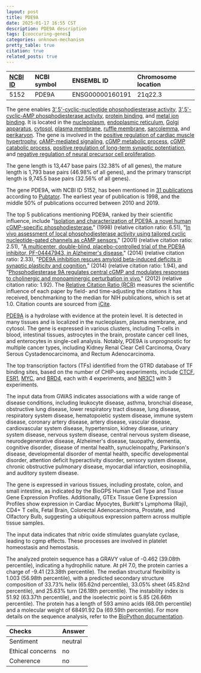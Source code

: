 ```yaml
---
layout: post
title: PDE9A
date: 2025-01-17 16:55 CST
description: PDE9A description
tags: [cooccuring-genes]
categories: unknown-mechanism
pretty_table: true
citation: true
related_posts: true
---
```




| [NCBI ID](https://www.ncbi.nlm.nih.gov/gene/5152) | NCBI symbol | ENSEMBL ID | Chromosome location |
| :-------- | :------- | :-------- | :------- |
| 5152  | PDE9A | ENSG00000160191 | 21q22.3 |



The gene enables [3',5'-cyclic-nucleotide phosphodiesterase activity](https://amigo.geneontology.org/amigo/term/GO:0004114), [3',5'-cyclic-AMP phosphodiesterase activity](https://amigo.geneontology.org/amigo/term/GO:0004115), [protein binding](https://amigo.geneontology.org/amigo/term/GO:0005515), and [metal ion binding](https://amigo.geneontology.org/amigo/term/GO:0046872). It is located in the [nucleoplasm](https://amigo.geneontology.org/amigo/term/GO:0005654), [endoplasmic reticulum](https://amigo.geneontology.org/amigo/term/GO:0005783), [Golgi apparatus](https://amigo.geneontology.org/amigo/term/GO:0005794), [cytosol](https://amigo.geneontology.org/amigo/term/GO:0005829), [plasma membrane](https://amigo.geneontology.org/amigo/term/GO:0005886), [ruffle membrane](https://amigo.geneontology.org/amigo/term/GO:0032587), [sarcolemma](https://amigo.geneontology.org/amigo/term/GO:0042383), and [perikaryon](https://amigo.geneontology.org/amigo/term/GO:0043204). The gene is involved in the [positive regulation of cardiac muscle hypertrophy](https://amigo.geneontology.org/amigo/term/GO:0010613), [cAMP-mediated signaling](https://amigo.geneontology.org/amigo/term/GO:0019933), [cGMP metabolic process](https://amigo.geneontology.org/amigo/term/GO:0046068), [cGMP catabolic process](https://amigo.geneontology.org/amigo/term/GO:0046069), [positive regulation of long-term synaptic potentiation](https://amigo.geneontology.org/amigo/term/GO:1900273), and [negative regulation of neural precursor cell proliferation](https://amigo.geneontology.org/amigo/term/GO:2000178).


The gene length is 13,447 base pairs (32.38% of all genes), the mature length is 1,793 base pairs (46.98% of all genes), and the primary transcript length is 9,745.5 base pairs (32.56% of all genes).


The gene PDE9A, with NCBI ID 5152, has been mentioned in [31 publications](https://pubmed.ncbi.nlm.nih.gov/?term=%22PDE9A%22) according to [Pubtator](https://academic.oup.com/nar/article/47/W1/W587/5494727). The earliest year of publication is 1998, and the middle 50% of publications occurred between 2010 and 2019.


The top 5 publications mentioning PDE9A, ranked by their scientific influence, include "[Isolation and characterization of PDE9A, a novel human cGMP-specific phosphodiesterase.](https://pubmed.ncbi.nlm.nih.gov/9624146)" (1998) (relative citation ratio: 6.51), "[In vivo assessment of local phosphodiesterase activity using tailored cyclic nucleotide-gated channels as cAMP sensors.](https://pubmed.ncbi.nlm.nih.gov/11429444)" (2001) (relative citation ratio: 2.51), "[A multicenter, double-blind, placebo-controlled trial of the PDE9A inhibitor, PF-04447943, in Alzheimer's disease.](https://pubmed.ncbi.nlm.nih.gov/24801218)" (2014) (relative citation ratio: 2.33), "[PDE9A inhibition rescues amyloid beta-induced deficits in synaptic plasticity and cognition.](https://pubmed.ncbi.nlm.nih.gov/24746365)" (2014) (relative citation ratio: 1.94), and "[Phosphodiesterase 9A regulates central cGMP and modulates responses to cholinergic and monoaminergic perturbation in vivo.](https://pubmed.ncbi.nlm.nih.gov/22328573)" (2012) (relative citation ratio: 1.92). The [Relative Citation Ratio (RCR)](https://journals.plos.org/plosbiology/article?id=10.1371/journal.pbio.1002541) measures the scientific influence of each paper by field- and time-adjusting the citations it has received, benchmarking to the median for NIH publications, which is set at 1.0. Citation counts are sourced from [iCite](https://icite.od.nih.gov).


[PDE9A](https://www.proteinatlas.org/ENSG00000160191-PDE9A) is a hydrolase with evidence at the protein level. It is detected in many tissues and is localized in the nucleoplasm, plasma membrane, and cytosol. The gene is expressed in various clusters, including T-cells in blood, intestinal tissues, astrocytes in the brain, prostate cancer cell lines, and enterocytes in single-cell analysis. Notably, PDE9A is unprognostic for multiple cancer types, including Kidney Renal Clear Cell Carcinoma, Ovary Serous Cystadenocarcinoma, and Rectum Adenocarcinoma.


The top transcription factors (TFs) identified from the GTRD database of TF binding sites, based on the number of CHIP-seq experiments, include [CTCF](https://www.ncbi.nlm.nih.gov/gene/10664), [ESR1](https://www.ncbi.nlm.nih.gov/gene/2099), [MYC](https://www.ncbi.nlm.nih.gov/gene/4609), and [BRD4](https://www.ncbi.nlm.nih.gov/gene/23476), each with 4 experiments, and [NR3C1](https://www.ncbi.nlm.nih.gov/gene/2908) with 3 experiments.



The input data from GWAS indicates associations with a wide range of disease conditions, including leukocyte disease, asthma, bronchial disease, obstructive lung disease, lower respiratory tract disease, lung disease, respiratory system disease, hematopoietic system disease, immune system disease, coronary artery disease, artery disease, vascular disease, cardiovascular system disease, hypertension, kidney disease, urinary system disease, nervous system disease, central nervous system disease, neurodegenerative disease, Alzheimer's disease, tauopathy, dementia, cognitive disorder, disease of mental health, synucleinopathy, Parkinson's disease, developmental disorder of mental health, specific developmental disorder, attention deficit hyperactivity disorder, sensory system disease, chronic obstructive pulmonary disease, myocardial infarction, eosinophilia, and auditory system disease.



The gene is expressed in various tissues, including prostate, colon, and small intestine, as indicated by the BioGPS Human Cell Type and Tissue Gene Expression Profiles. Additionally, GTEx Tissue Gene Expression Profiles show expression in Cardiac Myocytes, Burkitt's Lymphoma (Raji), CD4+ T cells, Fetal Brain, Colorectal Adenocarcinoma, Prostate, and Olfactory Bulb, suggesting a ubiquitous expression pattern across multiple tissue samples.


The input data indicates that nitric oxide stimulates guanylate cyclase, leading to cgmp effects. These processes are involved in platelet homeostasis and hemostasis.



The analyzed protein sequence has a GRAVY value of -0.462 (39.08th percentile), indicating a hydrophilic nature. At pH 7.0, the protein carries a charge of -9.41 (23.38th percentile). The median structural flexibility is 1.003 (56.98th percentile), with a predicted secondary structure composition of 33.73% helix (65.62nd percentile), 33.05% sheet (45.82nd percentile), and 25.63% turn (26.18th percentile). The instability index is 51.92 (63.37th percentile), and the isoelectric point is 5.85 (26.66th percentile). The protein has a length of 593 amino acids (68.0th percentile) and a molecular weight of 68491.92 Da (69.59th percentile). For more details on the sequence analysis, refer to the [BioPython documentation](https://biopython.org/docs/1.75/api/Bio.SeqUtils.ProtParam.html).





| Checks    | Answer |
| :-------- | :------- |
| Sentiment  | neutral   |
| Ethical concerns | no     |
| Coherence    | no    |